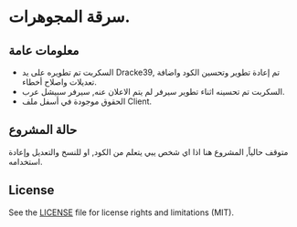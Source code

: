 # سرقة المجوهرات.

## معلومات عامة
* السكربت تم تطويره على يد Dracke39, تم إعادة تطوير وتحسين الكود واضافة تعديلات واصلاح أخطاء.
* السكربت تم تحسينه اثناء تطوير سيرفر لم يتم الاعلان عنه, سيرفر سبيشل عرب.
* الحقوق موجودة في أسفل ملف Client.

## حالة المشروع
متوقف حالياً, المشروع هنا اذا اي شخص يبي يتعلم من الكود, او للنسخ والتعديل وإعادة استخدامه.

## License

See the [LICENSE](MIT-LICENSE.md) file for license rights and limitations (MIT).

